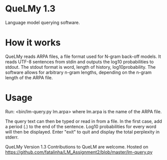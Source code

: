 QueLMy 1.3
==========

Language model querying software.

How it works
============
QueLMy reads ARPA files, a file format used for N-gram back-off models.
It reads UTF-8 sentences from stdin and outputs the log10 probabilities to stdout.
The stdout format is word, length of history, log10probability.
The software allows for arbitrary n-gram lengths, depending on the n-gram length of the ARPA file.

Usage
=====
Run: 
		<bin/lm-query.py lm.arpa>
where lm.arpa is the name of the ARPA file.

The query text can then be typed or read in from a file. 
In the first case, add a period (.) to the end of the sentence.
Log10 probabilities for every word will then be displayed.
Enter "exit" to quit and display the total perplexity in stderr.


QueLMy
Version 1.3
Contributions to QueLM are welcome.
Hosted on https://github.com/fatalinha/LM_Assignment2/blob/master/lm-query.py
